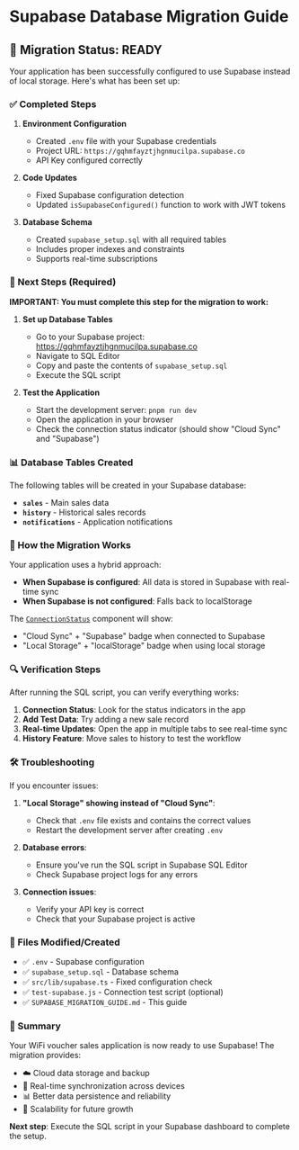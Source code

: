 # Supabase Database Migration Guide

## 🎉 Migration Status: READY

Your application has been successfully configured to use Supabase instead of local storage. Here's what has been set up:

### ✅ Completed Steps

1. **Environment Configuration**
   - Created `.env` file with your Supabase credentials
   - Project URL: `https://gqhmfayztjhgnmucilpa.supabase.co`
   - API Key configured correctly

2. **Code Updates**
   - Fixed Supabase configuration detection
   - Updated `isSupabaseConfigured()` function to work with JWT tokens

3. **Database Schema**
   - Created `supabase_setup.sql` with all required tables
   - Includes proper indexes and constraints
   - Supports real-time subscriptions

### 🚀 Next Steps (Required)

**IMPORTANT: You must complete this step for the migration to work:**

1. **Set up Database Tables**
   - Go to your Supabase project: https://gqhmfayztjhgnmucilpa.supabase.co
   - Navigate to SQL Editor
   - Copy and paste the contents of `supabase_setup.sql`
   - Execute the SQL script

2. **Test the Application**
   - Start the development server: `pnpm run dev`
   - Open the application in your browser
   - Check the connection status indicator (should show "Cloud Sync" and "Supabase")

### 📊 Database Tables Created

The following tables will be created in your Supabase database:

- **`sales`** - Main sales data
- **`history`** - Historical sales records
- **`notifications`** - Application notifications

### 🔄 How the Migration Works

Your application uses a hybrid approach:

- **When Supabase is configured**: All data is stored in Supabase with real-time sync
- **When Supabase is not configured**: Falls back to localStorage

The [`ConnectionStatus`](file://c:\Users\Administrator\Nextcloud\APP%20MGX\shadcn-ui\src\components\ConnectionStatus.tsx) component will show:
- "Cloud Sync" + "Supabase" badge when connected to Supabase
- "Local Storage" + "localStorage" badge when using local storage

### 🔍 Verification Steps

After running the SQL script, you can verify everything works:

1. **Connection Status**: Look for the status indicators in the app
2. **Add Test Data**: Try adding a new sale record
3. **Real-time Updates**: Open the app in multiple tabs to see real-time sync
4. **History Feature**: Move sales to history to test the workflow

### 🛠️ Troubleshooting

If you encounter issues:

1. **"Local Storage" showing instead of "Cloud Sync"**:
   - Check that `.env` file exists and contains the correct values
   - Restart the development server after creating `.env`

2. **Database errors**:
   - Ensure you've run the SQL script in Supabase SQL Editor
   - Check Supabase project logs for any errors

3. **Connection issues**:
   - Verify your API key is correct
   - Check that your Supabase project is active

### 📝 Files Modified/Created

- ✅ `.env` - Supabase configuration
- ✅ `supabase_setup.sql` - Database schema
- ✅ `src/lib/supabase.ts` - Fixed configuration check
- ✅ `test-supabase.js` - Connection test script (optional)
- ✅ `SUPABASE_MIGRATION_GUIDE.md` - This guide

### 🎯 Summary

Your WiFi voucher sales application is now ready to use Supabase! The migration provides:

- ☁️ Cloud data storage and backup
- 🔄 Real-time synchronization across devices
- 📊 Better data persistence and reliability
- 🚀 Scalability for future growth

**Next step**: Execute the SQL script in your Supabase dashboard to complete the setup.